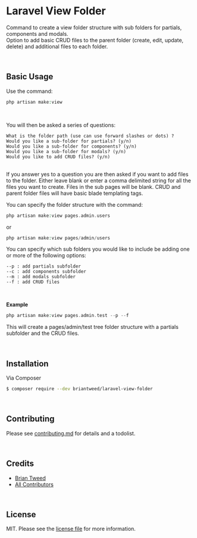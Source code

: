 # Laravel View Folder

Command to create a view folder structure with sub folders for partials, components and modals.  
Option to add basic CRUD files to the parent folder (create, edit, update, delete) and additional files to each folder.

<br>

## Basic Usage

Use the command: 
``` php
php artisan make:view
```
<br>

You will then be asked a series of questions:
``` text
What is the folder path (use can use forward slashes or dots) ?
Would you like a sub-folder for partials? (y/n)
Would you like a sub-folder for components? (y/n)
Would you like a sub-folder for modals? (y/n)
Would you like to add CRUD files? (y/n)
```
<br/>
If you answer yes to a question you are then asked if you want to add files to the folder.    
Either leave blank or enter a comma delimited string for all the files you want to create.  
Files in the sub pages will be blank. CRUD and parent folder files will have basic blade templating tags.  
  
<br>
  
You can specify the folder structure with the command: 

``` php
php artisan make:view pages.admin.users
```
or
``` php
php artisan make:view pages/admin/users
```

You can specify which sub folders you would like to include be adding one or more of the following options:   

``` text
--p : add partials subfolder
--c : add components subfolder
--m : add modals subfolder
--f : add CRUD files
```
<br/>

**Example**
``` php
php artisan make:view pages.admin.test --p --f
```

This will create a pages/admin/test tree folder structure with a partials subfolder and the CRUD files.  


<br>

  
## Installation

Via Composer

``` bash
$ composer require --dev briantweed/laravel-view-folder
```

<br/>


## Contributing

Please see [contributing.md](contributing.md) for details and a todolist.

<br/>

## Credits

- [Brian Tweed][link-author]
- [All Contributors][link-contributors]

<br/>

## License

MIT. Please see the [license file](license.md) for more information.

[ico-version]: https://img.shields.io/packagist/v/briantweed/laravelviewfolder.svg?style=flat-square
[ico-downloads]: https://img.shields.io/packagist/dt/briantweed/laravelviewfolder.svg?style=flat-square
[ico-travis]: https://img.shields.io/travis/briantweed/laravelviewfolder/master.svg?style=flat-square
[ico-styleci]: https://styleci.io/repos/12345678/shield

[link-packagist]: https://packagist.org/packages/briantweed/laravelviewfolder
[link-downloads]: https://packagist.org/packages/briantweed/laravelviewfolder
[link-travis]: https://travis-ci.org/briantweed/laravelviewfolder
[link-styleci]: https://styleci.io/repos/12345678
[link-author]: https://github.com/briantweed
[link-contributors]: ../../contributors]
